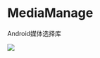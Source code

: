 # MediaManage
Android媒体选择库

[![](https://jitpack.io/v/NightRainDream/MediaManage.svg)](https://jitpack.io/#NightRainDream/MediaManage)
